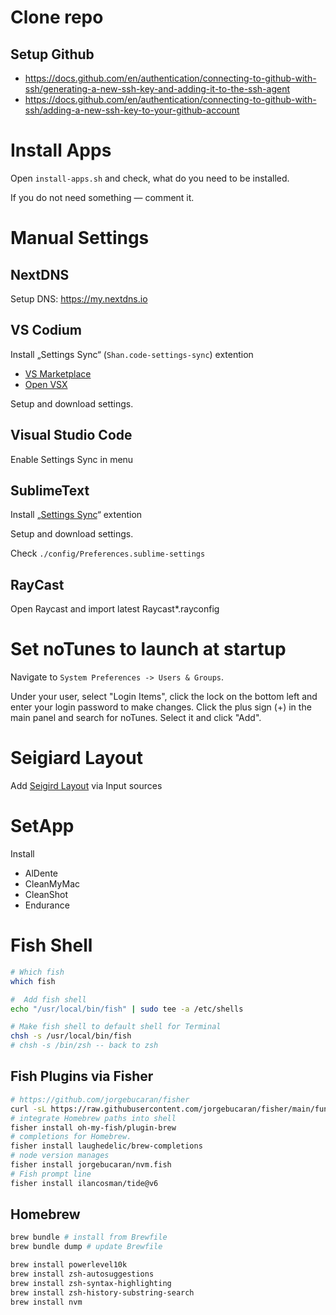 # Clone repo

## Setup Github

- https://docs.github.com/en/authentication/connecting-to-github-with-ssh/generating-a-new-ssh-key-and-adding-it-to-the-ssh-agent
- https://docs.github.com/en/authentication/connecting-to-github-with-ssh/adding-a-new-ssh-key-to-your-github-account

# Install Apps

Open `install-apps.sh` and check, what do you need to be installed.

If you do not need something — comment it.

# Manual Settings

## NextDNS

Setup DNS: https://my.nextdns.io

## VS Codium

Install „Settings Sync“ (`Shan.code-settings-sync`) extention

- [VS Marketplace](https://marketplace.visualstudio.com/items?itemName=Shan.code-settings-sync)
- [Open VSX](https://open-vsx.org/vscode/item?itemName=Shan.code-settings-sync)

Setup and download settings.

## Visual Studio Code

Enable Settings Sync in menu

## SublimeText

Install „[Settings Sync](https://packagecontrol.io/packages/Sync%20Settings)“ extention

Setup and download settings.

Check `./config/Preferences.sublime-settings`

## RayCast

Open Raycast and import latest Raycast\*.rayconfig

# Set noTunes to launch at startup

Navigate to `System Preferences -> Users & Groups`.

Under your user, select "Login Items", click the lock on the bottom left and enter your login password to make changes. Click the plus sign (+) in the main panel and search for noTunes. Select it and click "Add".

# Seigiard Layout

Add [Seigird Layout](https://github.com/Seigiard/keyboard-layout) via Input sources

# SetApp

Install

- AlDente
- CleanMyMac
- CleanShot
- Endurance

# Fish Shell

```sh
# Which fish
which fish

#  Add fish shell
echo "/usr/local/bin/fish" | sudo tee -a /etc/shells

# Make fish shell to default shell for Terminal
chsh -s /usr/local/bin/fish
# chsh -s /bin/zsh -- back to zsh
```

## Fish Plugins via Fisher

```sh
# https://github.com/jorgebucaran/fisher
curl -sL https://raw.githubusercontent.com/jorgebucaran/fisher/main/functions/fisher.fish | source && fisher install jorgebucaran/fisher
# integrate Homebrew paths into shell
fisher install oh-my-fish/plugin-brew
# completions for Homebrew.
fisher install laughedelic/brew-completions
# node version manages
fisher install jorgebucaran/nvm.fish
# Fish prompt line
fisher install ilancosman/tide@v6
```

## Homebrew

```sh
brew bundle # install from Brewfile
brew bundle dump # update Brewfile
```


```sh
brew install powerlevel10k
brew install zsh-autosuggestions
brew install zsh-syntax-highlighting
brew install zsh-history-substring-search
brew install nvm
```
